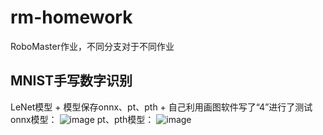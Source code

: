 # rm-homework
RoboMaster作业，不同分支对于不同作业
## MNIST手写数字识别
LeNet模型 + 模型保存onnx、pt、pth + 自己利用画图软件写了“4”进行了测试
onnx模型：
![image](https://github.com/tan2003IT/rm-homework/assets/116443644/32d791c2-2949-4415-83f6-660f9dc4a014)
pt、pth模型：
![image](https://github.com/tan2003IT/rm-homework/assets/116443644/25c5a13f-dded-4317-a5bf-1a0ab1104d05)


